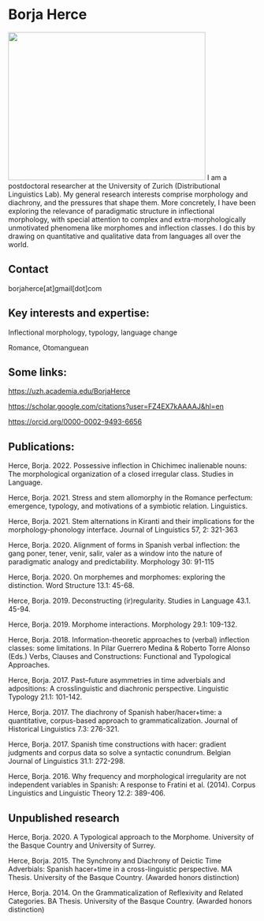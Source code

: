 # Borja Herce
<img src="https://user-images.githubusercontent.com/75388402/100922218-eb98ab80-34dd-11eb-86bf-f5dfc9873fb3.jpg" width="400" height="300"/>
I am a postdoctoral researcher at the University of Zurich (Distributional Linguistics Lab). My general research interests comprise morphology and diachrony, and the pressures that shape them. More concretely, I have been exploring the relevance of paradigmatic structure in inflectional morphology, with special attention to complex and extra-morphologically unmotivated phenomena like morphomes and inflection classes. I do this by drawing on quantitative and qualitative data from languages all over the world.

## Contact
borjaherce[at]gmail[dot]com


## Key interests and expertise:

Inflectional morphology, typology, language change

Romance, Otomanguean



## Some links:

https://uzh.academia.edu/BorjaHerce

https://scholar.google.com/citations?user=FZ4EX7kAAAAJ&hl=en

https://orcid.org/0000-0002-9493-6656




## Publications:

Herce, Borja. 2022. Possessive inflection in Chichimec inalienable nouns: The morphological organization of a closed irregular class. Studies in Language.

Herce, Borja. 2021. Stress and stem allomorphy in the Romance perfectum: emergence, typology, and motivations of a symbiotic relation. Linguistics.

Herce, Borja. 2021. Stem alternations in Kiranti and their implications for the morphology-phonology interface. Journal of Linguistics 57, 2: 321-363

Herce, Borja. 2020.	Alignment of forms in Spanish verbal inflection: the gang poner, tener, venir, salir, valer as a window into the nature of paradigmatic analogy and predictability. Morphology 30: 91-115

Herce, Borja. 2020.	On morphemes and morphomes: exploring the distinction. Word Structure 13.1: 45-68.

Herce, Borja. 2019.	Deconstructing (ir)regularity. Studies in Language 43.1. 45-94.

Herce, Borja. 2019. Morphome interactions. Morphology 29.1: 109-132.

Herce, Borja. 2018.	Information-theoretic approaches to (verbal) inflection classes: some limitations. In Pilar Guerrero Medina & Roberto Torre Alonso (Eds.) Verbs, Clauses and Constructions: Functional and Typological Approaches.

Herce, Borja. 2017.	Past–future asymmetries in time adverbials and adpositions: A crosslinguistic and diachronic perspective. Linguistic Typology 21.1: 101-142.

Herce, Borja. 2017.	The diachrony of Spanish haber/hacer+time: a quantitative, corpus-based approach to grammaticalization. Journal of Historical Linguistics 7.3: 276-321.

Herce, Borja. 2017.	Spanish time constructions with hacer: gradient judgments and corpus data so solve a syntactic conundrum. Belgian Journal of Linguistics 31.1: 272-298.

Herce, Borja. 2016.	Why frequency and morphological irregularity are not independent variables in Spanish: A response to Fratini et al. (2014). Corpus Linguistics and Linguistic Theory 12.2: 389-406.


## Unpublished research

Herce, Borja. 2020. A Typological approach to the Morphome. University of the Basque Country and University of Surrey.

Herce, Borja. 2015. The Synchrony and Diachrony of Deictic Time Adverbials: Spanish hacer+time in a cross-linguistic perspective. MA Thesis. University of the Basque Country. (Awarded honors distinction)

Herce, Borja. 2014.	On the Grammaticalization of Reflexivity and Related Categories. BA Thesis. University of the Basque Country. (Awarded honors distinction) 

